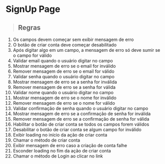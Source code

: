 # SignUp Page

> ## Regras
1. Os campos devem começar sem exibir mensagem de erro
2. O botão de criar conta deve começar desabilitado
3. Após digitar algo em um campo, a mensagem de erro só deve sumir se o campo for válido
4. Validar email quando o usuário digitar no campo
5. Mostrar mensagem de erro se o email for inválido
6. Remover mensagem de erro se o email for válido
7. Validar senha quando o usuário digitar no campo
8. Mostrar mensagem de erro se a senha for inválida
9. Remover mensagem de erro se a senha for válida
10. Validar nome quando o usuário digitar no campo
11. Mostrar mensagem de erro se o nome for inválido
12. Remover mensagem de erro se o nome for válido
13. Validar confirmação de senha quando o usuário digitar no campo
14. Mostrar mensagem de erro se a confirmação de senha for inválida
15. Remover mensagem de erro se a confirmação de senha for válida
16. Habilitar o botão de criar conta se todos os campos forem válidos
17. Desabilitar o botão de criar conta se algum campo for inválido
18. Exibir loading no início da ação de criar conta
19. Chamar o método de criar conta
20. Exibir mensagem de erro caso a criação de conta falhe
21. Esconder loading no fim da ação de criar conta
22. Chamar o método de Login ao clicar no link
